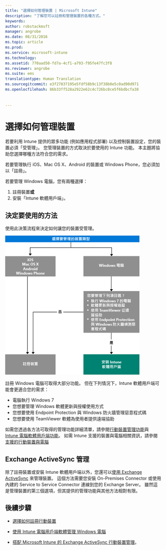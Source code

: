 ```yaml
---
title: "選擇如何管理裝置 | Microsoft Intune"
description: "了解您可以註冊和管理裝置的各種方式。"
keywords: 
author: robstackmsft
manager: angrobe
ms.date: 08/31/2016
ms.topic: article
ms.prod: 
ms.service: microsoft-intune
ms.technology: 
ms.assetid: 770aad50-fd7a-4cf1-a793-f95fe47fc3f8
ms.reviewer: angrobe
ms.suite: ems
translationtype: Human Translation
ms.sourcegitcommit: e3f27837195e5fdf58b9c13f38b0e5c0ad90d971
ms.openlocfilehash: 86b33ff528a2922e62c4c726bc8ce5f6bdbcfa38


---
```


# 選擇如何管理裝置

若要利用 Intune 提供的眾多功能 (例如應用程式部署) 以及控制裝置設定，您的裝置必須「受管理」。 您管理裝置的方式取決於要使用的 Intune 功能。
本主題將協助您選擇哪種方法符合您的需求。

若要管理執行 iOS、Mac OS X、Android 的裝置或 Windows Phone，您必須加以「註冊」。

若要管理 Windows 電腦，您有兩種選擇：

1. 註冊裝置**或**
2. 安裝「Intune 軟體用戶端」。

## 決定要使用的方法
使用此決策流程來決定如何讓您的裝置受管理。

![用於決定如何讓裝置受管理的決策流程。](./media/choose-manage-method.png)

註冊 Windows 電腦可取得大部分功能。 但在下列情況下，Intune 軟體用戶端可能會更適合您的需求：

- 電腦執行 Windows 7
- 您想要管理 Windows 軟體更新與授權使用方式
- 您想要使用 Endpoint Protection 與 Windows 防火牆管理惡意程式碼
- 您想要使用 TeamViewer 軟體為使用者提供遠端協助


如需您透過各方法可取得的管理功能詳細清單，請參閱[行動裝置管理功能](mobile-device-management-capabilities-in-microsoft-intune.md)與 [Intune 電腦軟體用戶端功能](windows-pc-management-capabilities-in-microsoft-intune.md)。
如需 Intune 支援的裝置與電腦相關資訊，請參閱[支援的行動裝置與電腦](/intune/get-started/supported-mobile-devices-and-computers)


## Exchange ActiveSync 管理
除了註冊裝置或安裝 Intune 軟體用戶端以外，您還可以[使用 Exchange ActiveSync](/intune/deploy-use/mobile-device-management-with-exchange-activesync-and-microsoft-intune) 來管理裝置。 這個方法需要您安裝 On-Premises Connector 或使用內建的 Service to Service Connector 連線到您的 Exchange Server。
雖然這是管理裝置的第三個選項，但其提供的管理功能與其他方法相對有限。


## 後續步驟

- [選擇如何註冊行動裝置](/intune/get-started/choose-how-to-enroll-devices1)
- [使用 Intune 電腦用戶端軟體管理 Windows 電腦](/intune/deploy-use/manage-windows-pcs-with-microsoft-intune)



- [搭配 Microsoft Intune 的 Exchange ActiveSync 行動裝置管理](/intune/deploy-use/mobile-device-management-with-exchange-activesync-and-microsoft-intune)。




<!--HONumber=Aug16_HO5-->


